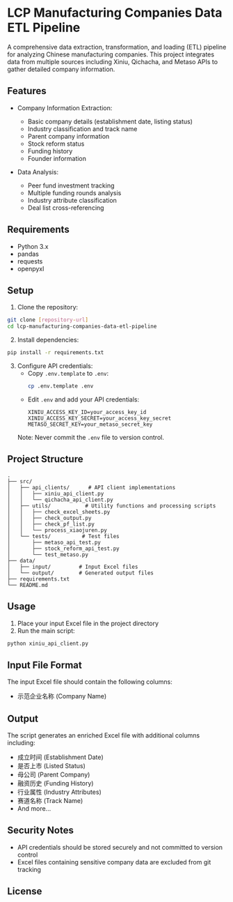 # LCP Manufacturing Companies Data ETL Pipeline

A comprehensive data extraction, transformation, and loading (ETL) pipeline for analyzing Chinese manufacturing companies. This project integrates data from multiple sources including Xiniu, Qichacha, and Metaso APIs to gather detailed company information.

## Features

- Company Information Extraction:
  - Basic company details (establishment date, listing status)
  - Industry classification and track name
  - Parent company information
  - Stock reform status
  - Funding history
  - Founder information

- Data Analysis:
  - Peer fund investment tracking
  - Multiple funding rounds analysis
  - Industry attribute classification
  - Deal list cross-referencing

## Requirements

- Python 3.x
- pandas
- requests
- openpyxl

## Setup

1. Clone the repository:
```bash
git clone [repository-url]
cd lcp-manufacturing-companies-data-etl-pipeline
```

2. Install dependencies:
```bash
pip install -r requirements.txt
```

3. Configure API credentials:
   - Copy `.env.template` to `.env`:
     ```bash
     cp .env.template .env
     ```
   - Edit `.env` and add your API credentials:
     ```
     XINIU_ACCESS_KEY_ID=your_access_key_id
     XINIU_ACCESS_KEY_SECRET=your_access_key_secret
     METASO_SECRET_KEY=your_metaso_secret_key
     ```
   Note: Never commit the `.env` file to version control.

## Project Structure

```
.
├── src/
│   ├── api_clients/      # API client implementations
│   │   ├── xiniu_api_client.py
│   │   └── qichacha_api_client.py
│   ├── utils/           # Utility functions and processing scripts
│   │   ├── check_excel_sheets.py
│   │   ├── check_output.py
│   │   ├── check_pf_list.py
│   │   └── process_xiaojuren.py
│   └── tests/          # Test files
│       ├── metaso_api_test.py
│       ├── stock_reform_api_test.py
│       └── test_metaso.py
├── data/
│   ├── input/         # Input Excel files
│   └── output/        # Generated output files
├── requirements.txt
└── README.md
```

## Usage

1. Place your input Excel file in the project directory
2. Run the main script:
```bash
python xiniu_api_client.py
```

## Input File Format

The input Excel file should contain the following columns:
- 示范企业名称 (Company Name)

## Output

The script generates an enriched Excel file with additional columns including:
- 成立时间 (Establishment Date)
- 是否上市 (Listed Status)
- 母公司 (Parent Company)
- 融资历史 (Funding History)
- 行业属性 (Industry Attributes)
- 赛道名称 (Track Name)
- And more...

## Security Notes

- API credentials should be stored securely and not committed to version control
- Excel files containing sensitive company data are excluded from git tracking

## License


